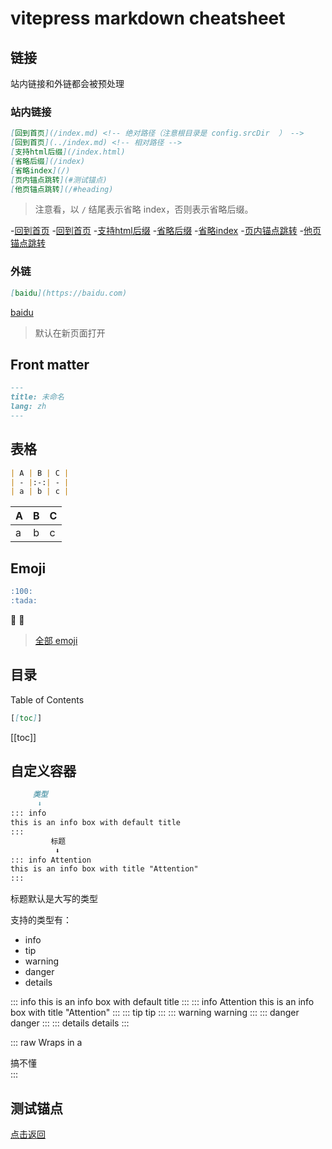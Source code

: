 # vitepress markdown cheatsheet

## 链接
站内链接和外链都会被预处理

### 站内链接
```md
[回到首页](/index.md) <!-- 绝对路径（注意根目录是 config.srcDir  ） -->
[回到首页](../index.md) <!-- 相对路径 -->
[支持html后缀](/index.html)
[省略后缀](/index)
[省略index](/)
[页内锚点跳转](#测试锚点)
[他页锚点跳转](/#heading)
```
> 注意看，以 `/` 结尾表示省略 index，否则表示省略后缀。

-[回到首页](/index.md) <!-- 绝对路径（注意根目录是 config.srcDir  ） --> 
-[回到首页](../index.md) <!-- 相对路径 --> 
-[支持html后缀](/index.html) 
-[省略后缀](/index) 
-[省略index](/) 
-[页内锚点跳转](#测试锚点) 
-[他页锚点跳转](/#heading)

### 外链
```md
[baidu](https://baidu.com)
```
[baidu](https://baidu.com)

> 默认在新页面打开

## Front matter
```md
---
title: 未命名
lang: zh
---
```

## 表格
```md
| A | B | C |
| - |:-:| - |
| a | b | c |
```
| A | B | C |
| - |:-:| - |
| a | b | c |

## Emoji
```md
:100:
:tada:
```
:100:
:tada:

> [全部 emoji](./emoji.md)

## 目录 
Table of Contents
```md
[[toc]]
```
[[toc]]

## 自定义容器
```md
     类型
      ⬇️ 
::: info
this is an info box with default title
:::
         标题
          ⬇️
::: info Attention
this is an info box with title "Attention"
:::
```

标题默认是大写的类型

支持的类型有：
- info
- tip
- warning
- danger
- details

::: info
this is an info box with default title
:::
::: info Attention
this is an info box with title "Attention"
:::
::: tip
tip
:::
::: warning
warning
:::
::: danger
danger
:::
::: details
details
:::

::: raw
Wraps in a <div class="vp-raw">搞不懂</div>
:::


## 测试锚点
[点击返回](#站内链接)

<script setup>
import ViewSource from "../../views/ViewSource.vue";
</script>
